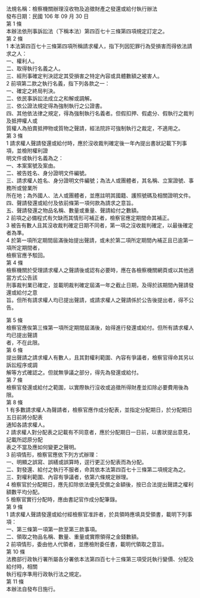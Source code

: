 法規名稱：檢察機關辦理沒收物及追徵財產之發還或給付執行辦法  
發布日期：民國 106 年 09 月 30 日  
第 1 條  
本辦法依刑事訴訟法（下稱本法）第四百七十三條第四項規定訂定之。  
第 2 條  
1 本法第四百七十三條第四項所稱請求權人，指下列因犯罪行為受損害而得依法請求之人：  
一、權利人。  
二、取得執行名義之人。  
三、經刑事確定判決認定其受損害之特定內容或具體數額之被害人。  
2 前項第二款之執行名義，指下列各款之一：  
一、確定之終局判決。  
二、依民事訴訟法成立之和解或調解。  
三、依公證法規定得為強制執行之公證書。  
四、其他依法律之規定，得為強制執行名義者。但假扣押、假處分、假執行之裁判及抵押權人或  
質權人為拍賣抵押物或質物之聲請，經法院許可強制執行之裁定，不適用之。  
第 3 條  
1 請求權人聲請發還或給付時，應於沒收裁判確定後一年內提出書狀記載下列事項，並檢附權利證  
明文件或執行名義為之：  
一、本案案號及案由。  
二、被告姓名、身分證明文件編號。  
三、請求權人姓名、身分證明文件編號；為法人或團體者，其名稱、立案證號、事務所或營業所  
所在地；為外國人、法人或團體者，並應註明其國籍、護照號碼及相關證明文件。  
四、聲請發還或給付及依前條第一項何款為請求之意旨。  
五、聲請發還之物品名稱、數量或重量、聲請給付之數額。  
2 前項之必備程式有欠缺而其情形可補正者，檢察官應定期間命其補正。  
3 被告有數人且其沒收裁判確定日期不同者，第一項之沒收裁判確定，以最後確定者為準。  
4 於第一項所定期間屆滿後始提出聲請，或未於第二項所定期間內補正且已逾第一項所定期間者，  
檢察官應予駁回。  
第 4 條  
檢察機關於受理請求權人之聲請後或認有必要時，應在各檢察機關網頁或以其他適當方式公告該  
刑事裁判業已確定，並載明裁判確定屆滿一年之截止日期，及得於該期間內聲請發還或給付之意  
旨。但所有請求權人均已提出聲請，或請求權人之聲請係於公告後提出者，得不公告。  


第 5 條  
檢察官應俟第三條第一項所定期間屆滿後，始得進行發還或給付。但所有請求權人均已提出聲請  
者，不在此限。  
第 6 條  
提出聲請之請求權人有數人，且其對權利範圍、內容有爭議者，檢察官得命其另以訴訟程序或調  
解等方式確認之。但就無爭議之部分，得先為發還或給付。  
第 7 條  
檢察官發還或給付之範圍，以實際執行沒收或追徵所得財產並扣除必要費用後為限。  
第 8 條  
1 有多數請求權人為聲請者，檢察官應作成分配表，並指定分配期日，於分配期日五日前將分配表  
通知各請求權人。  
2 請求權人對分配表之記載有不同意者，應於分配期日一日前，以書狀提出意見，記載所認原分配  
表之不當及應如何變更之聲明。  
3 前項情形，檢察官應依下列方式辦理：  
一、明顯之誤寫、誤繕或誤算時，逕行更正分配表而為分配。  
二、對發還、給付之執行不服者，命其依本法第四百七十三條第二項規定為之。  
三、對權利範圍、內容有爭議者，依第六條規定辦理。  
4 檢察官於分配期日，應先扣除依法優先受償之金額後，按已合法提出聲請之權利額數平均分配。  
5 檢察官實行分配時，應由書記官作成分配筆錄。  
第 9 條  
1 請求權人聲請發還或給付經檢察官准許者，於具領時應填具受領書，載明下列事項：  
一、第三條第一項第一款至第三款事項。  
二、領取之物品名稱、數量、重量或實際領得之金錢數額。  
2 前項情形，委由他人代領者，並應檢附委任書，載明代領取之意旨。  
第 10 條  
法務部行政執行署所屬各分署依本法第四百七十三條第三項受託執行變價、分配及給付時，相關  
執行程序準用行政執行法之規定。  
第 11 條  
本辦法自發布日施行。  


